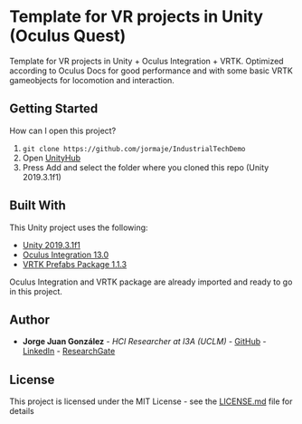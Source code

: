 # Template for VR projects in Unity (Oculus Quest)

Template for VR projects in Unity + Oculus Integration + VRTK. Optimized according to Oculus Docs for good performance and with some basic VRTK gameobjects for locomotion and interaction.

## Getting Started

How can I open this project?

1. ```git clone https://github.com/jormaje/IndustrialTechDemo```
2. Open [UnityHub](https://unity3d.com/es/get-unity/download)
3. Press Add and select the folder where you cloned this repo (Unity 2019.3.1f1)

## Built With

This Unity project uses the following:

* [Unity 2019.3.1f1](https://unity3d.com/es/get-unity/download/archive)
* [Oculus Integration 13.0](https://assetstore.unity.com/packages/tools/integration/oculus-integration-82022)
* [VRTK Prefabs Package 1.1.3](https://www.npmjs.com/package/io.extendreality.vrtk.prefabs)

Oculus Integration and VRTK package are already imported and ready to go in this project.

## Author

* **Jorge Juan González** - *HCI Researcher at I3A (UCLM)* - [GitHub](https://github.com/jormaje) - [LinkedIn](https://www.linkedin.com/in/jorgejgnz/) - [ResearchGate](https://www.researchgate.net/profile/Jorge_Juan_Gonzalez)

## License

This project is licensed under the MIT License - see the [LICENSE.md](LICENSE.md) file for details

